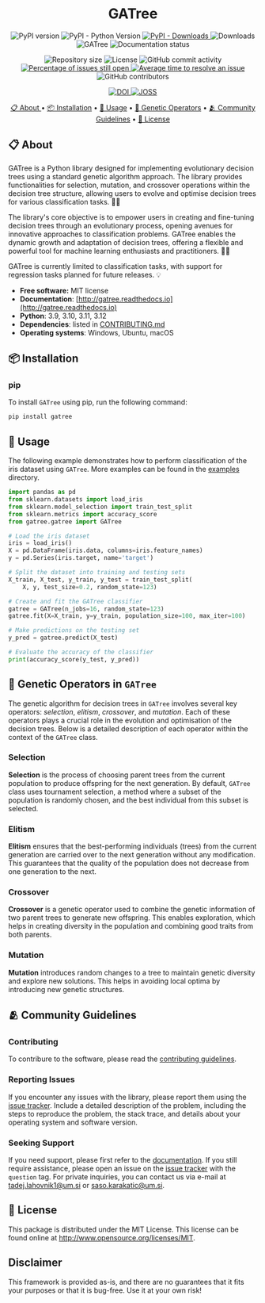 <h1 align="center">
    GATree
</h1>

<p align="center">
    <img alt="PyPI version" src="https://img.shields.io/pypi/v/gatree.svg" />
    <img alt="PyPI - Python Version" src="https://img.shields.io/pypi/pyversions/gatree.svg">
    <a href="https://pepy.tech/project/gatree">
        <img alt="PyPI - Downloads" src="https://img.shields.io/pypi/dm/niaaml.svg">
    </a>
    <img alt="Downloads" src="https://pepy.tech/badge/gatree">
    <img alt="GATree" src="https://github.com/lahovniktadej/gatree/actions/workflows/test.yml/badge.svg" />
    <img alt="Documentation status" src="https://readthedocs.org/projects/gatree/badge/?version=latest" />
</p>

<p align="center">
    <img alt="Repository size" src="https://img.shields.io/github/repo-size/lahovniktadej/gatree" />
    <img alt="License" src="https://img.shields.io/github/license/lahovniktadej/gatree.svg" />
    <img alt="GitHub commit activity" src="https://img.shields.io/github/commit-activity/w/lahovniktadej/gatree.svg">
    <a href="http://isitmaintained.com/project/lahovniktadej/gatree">
        <img alt="Percentage of issues still open" src="http://isitmaintained.com/badge/open/lahovniktadej/gatree.svg">
    </a>
    <a href="http://isitmaintained.com/project/lahovniktadej/gatree">
        <img alt="Average time to resolve an issue" src="http://isitmaintained.com/badge/resolution/lahovniktadej/gatree.svg">
    </a>
    <img alt="GitHub contributors" src="https://img.shields.io/github/contributors/lahovniktadej/gatree.svg"/>
</p>

<p align="center">
    <a href="https://zenodo.org/doi/10.5281/zenodo.13307403">
        <img alt="DOI" src="https://zenodo.org/badge/DOI/10.5281/zenodo.13307404.svg">
    </a>
    <a href="https://doi.org/10.21105/joss.06748">
        <img alt="JOSS" src="https://joss.theoj.org/papers/10.21105/joss.06748/status.svg">
    </a>
</p>

<p align="center">
    <a href="#-about">📋 About </a>  •
    <a href="#-installation">📦 Installation</a> •
    <a href="#-usage">🚀 Usage</a> •
    <a href="#-genetic-operators-in-gatree">🧬 Genetic Operators</a> •
    <a href="#-community-guidelines">🫂 Community Guidelines</a> •
    <a href="#-license">📜 License</a>
</p>

## 📋 About
GATree is a Python library designed for implementing evolutionary decision trees using a standard genetic algorithm approach. The library provides functionalities for selection, mutation, and crossover operations within the decision tree structure, allowing users to evolve and optimise decision trees for various classification tasks. 🌲🧬

The library's core objective is to empower users in creating and fine-tuning decision trees through an evolutionary process, opening avenues for innovative approaches to classification problems. GATree enables the dynamic growth and adaptation of decision trees, offering a flexible and powerful tool for machine learning enthusiasts and practitioners. 🚀🌿

GATree is currently limited to classification tasks, with support for regression tasks planned for future releases. 💡

* **Free software:** MIT license
* **Documentation**: [http://gatree.readthedocs.io](http://gatree.readthedocs.io)
* **Python**: 3.9, 3.10, 3.11, 3.12
* **Dependencies**: listed in [CONTRIBUTING.md](./CONTRIBUTING.md#dependencies)
* **Operating systems**: Windows, Ubuntu, macOS

## 📦 Installation
### pip
To install `GATree` using pip, run the following command:
```bash
pip install gatree
```

## 🚀 Usage
The following example demonstrates how to perform classification of the iris dataset using `GATree`. More examples can be found in the [examples](./examples) directory.

```python
import pandas as pd
from sklearn.datasets import load_iris
from sklearn.model_selection import train_test_split
from sklearn.metrics import accuracy_score
from gatree.gatree import GATree

# Load the iris dataset
iris = load_iris()
X = pd.DataFrame(iris.data, columns=iris.feature_names)
y = pd.Series(iris.target, name='target')

# Split the dataset into training and testing sets
X_train, X_test, y_train, y_test = train_test_split(
    X, y, test_size=0.2, random_state=123)

# Create and fit the GATree classifier
gatree = GATree(n_jobs=16, random_state=123)
gatree.fit(X=X_train, y=y_train, population_size=100, max_iter=100)

# Make predictions on the testing set
y_pred = gatree.predict(X_test)

# Evaluate the accuracy of the classifier
print(accuracy_score(y_test, y_pred))
```

## 🧬 Genetic Operators in `GATree`
The genetic algorithm for decision trees in `GATree` involves several key operators: _selection_, _elitism_, _crossover_, and _mutation_. Each of these operators plays a crucial role in the evolution and optimisation of the decision trees. Below is a detailed description of each operator within the context of the `GATree` class.

### Selection
**Selection** is the process of choosing parent trees from the current population to produce offspring for the next generation. By default, `GATree` class uses tournament selection, a method where a subset of the population is randomly chosen, and the best individual from this subset is selected.

### Elitism
**Elitism** ensures that the best-performing individuals (trees) from the current generation are carried over to the next generation without any modification. This guarantees that the quality of the population does not decrease from one generation to the next.

### Crossover

**Crossover** is a genetic operator used to combine the genetic information of two parent trees to generate new offspring. This enables exploration, which helps in creating diversity in the population and combining good traits from both parents.

### Mutation
**Mutation** introduces random changes to a tree to maintain genetic diversity and explore new solutions. This helps in avoiding local optima by introducing new genetic structures.

## 🫂 Community Guidelines
### Contributing
To contribure to the software, please read the [contributing guidelines](./CONTRIBUTING.md).

### Reporting Issues
If you encounter any issues with the library, please report them using the [issue tracker](https://github.com/lahovniktadej/gatree/issues). Include a detailed description of the problem, including the steps to reproduce the problem, the stack trace, and details about your operating system and software version.

### Seeking Support
If you need support, please first refer to the [documentation](http://gatree.readthedocs.io). If you still require assistance, please open an issue on the [issue tracker](https://github.com/lahovniktadej/gatree/issues) with the `question` tag. For private inquiries, you can contact us via e-mail at [tadej.lahovnik1@um.si](mailto:tadej.lahovnik1@um.si) or [saso.karakatic@um.si](mailto:saso.karakatic@um.si).

## 📜 License
This package is distributed under the MIT License. This license can be found online at <http://www.opensource.org/licenses/MIT>.

## Disclaimer
This framework is provided as-is, and there are no guarantees that it fits your purposes or that it is bug-free. Use it at your own risk!